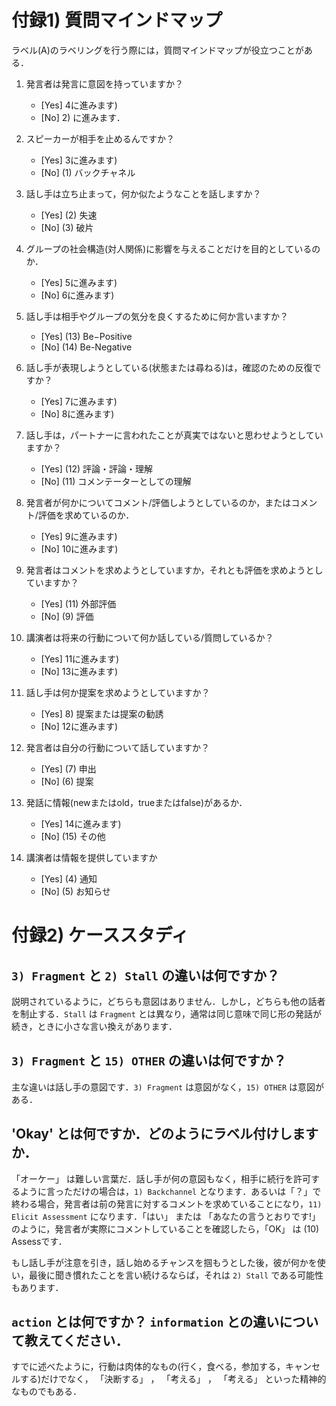 
# 付録1) 質問マインドマップ
ラベル(A)のラベリングを行う際には，質問マインドマップが役立つことがある．

1. 発言者は発言に意図を持っていますか？
    - [Yes] 4に進みます)
    - [No] 2) に進みます．
1. スピーカーが相手を止めるんですか？
    - [Yes] 3に進みます)
    - [No] (1) バックチャネル
1. 話し手は立ち止まって，何か似たようなことを話しますか？
    - [Yes] (2) 失速
    - [No] (3) 破片

1. グループの社会構造(対人関係)に影響を与えることだけを目的としているのか． 
    - [Yes] 5に進みます)
    - [No] 6に進みます)

1. 話し手は相手やグループの気分を良くするために何か言いますか？
    - [Yes] (13) Be−Positive
    - [No] (14) Be-Negative

1. 話し手が表現しようとしている(状態または尋ねる)は，確認のための反復ですか？
    - [Yes] 7に進みます)
    - [No] 8に進みます)

1. 話し手は，パートナーに言われたことが真実ではないと思わせようとしていますか？
    - [Yes] (12) 評論・評論・理解
    - [No] (11) コメンテーターとしての理解


1. 発言者が何かについてコメント/評価しようとしているのか，またはコメント/評価を求めているのか．
    - [Yes] 9に進みます)
    - [No] 10に進みます)

1. 発言者はコメントを求めようとしていますか，それとも評価を求めようとしていますか？
    - [Yes] (11) 外部評価
    - [No] (9) 評価

1. 講演者は将来の行動について何か話している/質問しているか？
    - [Yes] 11に進みます)
    - [No] 13に進みます)

1. 話し手は何か提案を求めようとしていますか？
    - [Yes] 8) 提案または提案の勧誘
    - [No] 12に進みます)

1. 発言者は自分の行動について話していますか？
    - [Yes] (7) 申出
    - [No] (6) 提案

1. 発話に情報(newまたはold，trueまたはfalse)があるか．
    - [Yes] 14に進みます)
    - [No] (15) その他

1. 講演者は情報を提供していますか
    - [Yes] (4) 通知
    - [No] (5) お知らせ


# 付録2) ケーススタディ

## `3) Fragment` と `2) Stall` の違いは何ですか？
説明されているように，どちらも意図はありません．しかし，どちらも他の話者を制止する．`Stall` は `Fragment` とは異なり，通常は同じ意味で同じ形の発話が続き，ときに小さな言い換えがあります． 

## `3) Fragment` と `15) OTHER` の違いは何ですか？ 
主な違いは話し手の意図です．`3) Fragment` は意図がなく，`15) OTHER` は意図がある． 

## 'Okay' とは何ですか．どのようにラベル付けしますか．
「オーケー」 は難しい言葉だ．話し手が何の意図もなく，相手に続行を許可するように言っただけの場合は，`1) Backchannel` となります．あるいは「？」で終わる場合，発言者は前の発言に対するコメントを求めていることになり，`11) Elicit Assessment` になります．「はい」 または 「あなたの言うとおりです!」のように，発言者が実際にコメントしていることを確認したら，「OK」 は (10) Assessです． 

もし話し手が注意を引き，話し始めるチャンスを掴もうとした後，彼が何かを使い，最後に聞き慣れたことを言い続けるならば，それは `2) Stall` である可能性もあります．

## `action` とは何ですか？ `information` との違いについて教えてください．
すでに述べたように，行動は肉体的なもの(行く，食べる，参加する，キャンセルする)だけでなく， 「決断する」 ， 「考える」 ， 「考える」 といった精神的なものでもある． 

